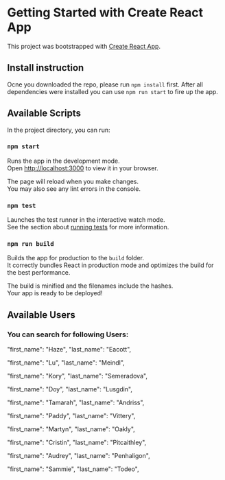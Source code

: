 # Getting Started with Create React App

This project was bootstrapped with [Create React App](https://github.com/facebook/create-react-app).

## Install instruction

Ocne you downloaded the repo, please run `npm install` first.
After all dependencies were installed you can use `npm run start` to fire up the app.

## Available Scripts

In the project directory, you can run:

### `npm start`

Runs the app in the development mode.\
Open [http://localhost:3000](http://localhost:3000) to view it in your browser.

The page will reload when you make changes.\
You may also see any lint errors in the console.

### `npm test`

Launches the test runner in the interactive watch mode.\
See the section about [running tests](https://facebook.github.io/create-react-app/docs/running-tests) for more information.

### `npm run build`

Builds the app for production to the `build` folder.\
It correctly bundles React in production mode and optimizes the build for the best performance.

The build is minified and the filenames include the hashes.\
Your app is ready to be deployed!

## Available Users
### You can search for following Users:

"first_name": "Haze",
"last_name": "Eacott",

"first_name": "Lu",
"last_name": "Meindl",

"first_name": "Kory",
"last_name": "Semeradova",

"first_name": "Doy",
"last_name": "Lusgdin",

"first_name": "Tamarah",
"last_name": "Andriss",

"first_name": "Paddy",
"last_name": "Vittery",

"first_name": "Martyn",
"last_name": "Oakly",

"first_name": "Cristin",
"last_name": "Pitcaithley",

"first_name": "Audrey",
"last_name": "Penhaligon",

"first_name": "Sammie",
"last_name": "Todeo",
